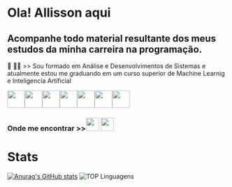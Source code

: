 <h1 style="alignself:center"> Ola! Allisson aqui </h1>
<h2>Acompanhe todo material resultante dos meus estudos da minha carreira na programação. </h2>

<p>📖 👩‍🎓 >> Sou formado em Análise e Desenvolvimentos de Sistemas e atualmente estou me graduando em um curso superior de Machine Learnig e Inteligencia Artificial </p>

<div style = "display:flex" style="alignself:center">
<img src="https://cdn.jsdelivr.net/gh/devicons/devicon@latest/icons/java/java-original.svg"  width=40px margin=10px/>
<img src="https://cdn.jsdelivr.net/gh/devicons/devicon@latest/icons/css3/css3-original.svg"  width=40px margin=10px/>
<img src="https://cdn.jsdelivr.net/gh/devicons/devicon@latest/icons/html5/html5-original.svg"   width=40px margin=10px/>        
<img src="https://cdn.jsdelivr.net/gh/devicons/devicon@latest/icons/javascript/javascript-original.svg" width=40px margin=10px/>
<img src="https://cdn.jsdelivr.net/gh/devicons/devicon@latest/icons/mysql/mysql-original-wordmark.svg"  width=40px margin=10px/>
<img src="https://cdn.jsdelivr.net/gh/devicons/devicon@latest/icons/react/react-original.svg"  width=40px margin=10px/>
<img src="https://cdn.jsdelivr.net/gh/devicons/devicon@latest/icons/python/python-original.svg" width=40px margin=10px />

</div>
          
<h3>Onde me encontrar >><a href=https://www.linkedin.com/in/alllisson-sousa-541b39296 target="_blank"><img src="https://img.icons8.com/?size=100&id=13930&format=png&color=000000"  width=30px /></a>
<a href=mailto:allissonsousa7@outlook.com  target="_blank"><img src="https://img.icons8.com/?size=100&id=X0mEIh0RyDdL&format=png&color=000000"  width=30px /></a></h3>


<h1>Stats</h1>

[![Anurag's GitHub stats](https://github-readme-stats.vercel.app/api?username=allissonsousa&layout=compact&theme=dracula)](https://github.com/allissonsousa/github-readme-stats)
![TOP Linguagens](https://github-readme-stats.vercel.app/api/top-langs/?username=allissonsousa&layout=compact&theme=dracula)
